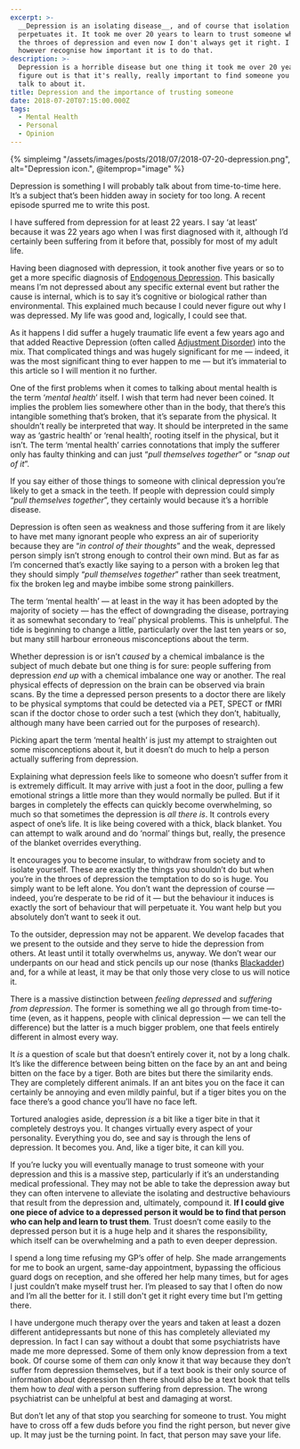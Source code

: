 ```yaml
---
excerpt: >-
  __Depression is an isolating disease__, and of course that isolation
  perpetuates it. It took me over 20 years to learn to trust someone when I'm in
  the throes of depression and even now I don't always get it right. I do
  however recognise how important it is to do that.
description: >-
  Depression is a horrible disease but one thing it took me over 20 years to
  figure out is that it's really, really important to find someone you trust to
  talk to about it.
title: Depression and the importance of trusting someone
date: 2018-07-20T07:15:00.000Z
tags:
  - Mental Health
  - Personal
  - Opinion
---
```

{% simpleimg "/assets/images/posts/2018/07/2018-07-20-depression.png", alt="Depression icon.", @itemprop="image" %}

Depression is something I will probably talk about from time-to-time here. It’s a subject that’s been hidden away in society for too long. A recent episode spurred me to write this post.

I have suffered from depression for at least 22 years. I say ‘at least’ because it was 22 years ago when I was first diagnosed with it, although I’d certainly been suffering from it before that, possibly for most of my adult life.

Having been diagnosed with depression, it took another five years or so to get a more specific diagnosis of [Endogenous Depression](https://en.wikipedia.org/wiki/Endogenous_depression). This basically means I’m not depressed about any specific external event but rather the cause is internal, which is to say it’s cognitive or biological rather than environmental. This explained much because I could never figure out why I was depressed. My life was good and, logically, I could see that.

As it happens I did suffer a hugely traumatic life event a few years ago and that added  Reactive Depression (often called [Adjustment Disorder](https://en.wikipedia.org/wiki/Adjustment_disorder)) into the mix. That complicated things and was hugely significant for me — indeed, it was the most significant thing to ever happen to me — but it’s immaterial to this article so I will mention it no further.

One of the first problems when it comes to talking about mental health is the term ‘_mental health_’ itself. I wish that term had never been coined. It implies the problem lies somewhere other than in the body, that there’s this intangible something that’s broken, that it’s separate from the physical. It shouldn’t really be interpreted that way. It should be interpreted in the same way as ‘gastric health’ or ‘renal health’, rooting itself in the physical, but it isn’t. The term ‘mental health’ carries connotations that imply the sufferer only has faulty thinking and can just “_pull themselves together_” or “_snap out of it_”.

If you say either of those things to someone with clinical depression you’re likely to get a smack in the teeth. If people with depression could simply “_pull themselves together_”, they certainly would because it’s a horrible disease.

Depression is often seen as weakness and those suffering from it are likely to have met many ignorant people who express an air of superiority because they are “_in control of their thoughts_” and the weak, depressed person simply isn’t strong enough to control their own mind. But as far as I’m concerned that’s exactly like saying to a person with a broken leg that they should simply “_pull themselves together_” rather than seek treatment, fix the broken leg and maybe imbibe some strong painkillers.

The term ‘mental health’ — at least in the way it has been adopted by the majority of society — has the effect of downgrading the disease, portraying it as somewhat secondary to ‘real’ physical problems. This is unhelpful. The tide is beginning to change a little, particularly over the last ten years or so, but many still harbour erroneous misconceptions about the term.

Whether depression is or isn’t _caused_ by a chemical imbalance is the subject of much debate but one thing is for sure: people suffering from depression _end up_ with a chemical imbalance one way or another. The real physical effects of depression on the brain can be observed via brain scans. By the time a depressed person presents to a doctor there are likely to be physical symptoms that could be detected via a PET, SPECT or fMRI scan if the doctor chose to order such a test (which they don’t, habitually, although many have been carried out for the purposes of research).

Picking apart the term ‘mental health’ is just my attempt to straighten out some misconceptions about it, but it doesn’t do much to help a person actually suffering from depression.

Explaining what depression feels like to someone who doesn’t suffer from it is extremely difficult. It may arrive with just a foot in the door, pulling a few emotional strings a little more than they would normally be pulled. But if it barges in completely the effects can quickly become overwhelming, so much so that sometimes the depression is _all there is_. It controls every aspect of one’s life. It is like being covered with a thick, black blanket. You can attempt to walk around and do ‘normal’ things but, really, the presence of the blanket overrides everything.

It encourages you to become insular, to withdraw from society and to isolate yourself. These are exactly the things you shouldn’t do but when you’re in the throes of depression the temptation to do so is huge. You simply want to be left alone. You don’t want the depression of course — indeed, you’re desperate to be rid of it — but the behaviour it induces is exactly the sort of behaviour that will perpetuate it. You want help but you absolutely don’t want to seek it out.

To the outsider, depression may not be apparent. We develop facades that we present to the outside and they serve to hide the depression from others. At least until it totally overwhelms us, anyway. We don’t wear our underpants on our head and stick pencils up our nose (thanks [Blackadder](https://www.youtube.com/watch?v=G2DCExerOsA)) and, for a while at least, it may be that only those very close to us will notice it.

There is a massive distinction between _feeling depressed_ and _suffering from depression_. The former is something we all go through from time-to-time (even, as it happens, people with clinical depression — we can tell the difference) but the latter is a much bigger problem, one that feels entirely different in almost every way.

It _is_ a question of scale but that doesn’t entirely cover it, not by a long chalk. It’s like the difference between being bitten on the face by an ant and being bitten on the face by a tiger. Both are bites but there the similarity ends. They are completely different animals. If an ant bites you on the face it can certainly be annoying and even mildly painful, but if a tiger bites you on the face there’s a good chance you’ll have no face left.

Tortured analogies aside, depression _is_ a bit like a tiger bite in that it completely destroys you. It changes virtually every aspect of your personality. Everything you do, see and say is through the lens of depression. It becomes you. And, like a tiger bite, it can kill you.

If you’re lucky you will eventually manage to trust someone with your depression and this is a massive step, particularly if it’s an understanding medical professional. They may not be able to take the depression away but they can often intervene to alleviate the isolating and destructive behaviours that result from the depression and, ultimately, compound it. **If I could give one piece of advice to a depressed person it would be to find that person who can help and learn to trust them**. Trust doesn’t come easily to the depressed person but it is a huge help and it shares the responsibility, which itself can be overwhelming and a path to even deeper depression.

I spend a long time refusing my GP’s offer of help. She made arrangements for me to book an urgent, same-day appointment, bypassing the officious guard dogs on reception, and she offered her help many times, but for ages I just couldn’t make myself trust her. I’m pleased to say that I often do now and I’m all the better for it. I still don't get it right every time but I'm getting there.

I have undergone much therapy over the years and taken at least a dozen different antidepressants but none of this has completely alleviated my depression. In fact I can say without a doubt that some psychiatrists have made me more depressed. Some of them only know depression from a text book. Of course some of them _can_ only know it that way because they don’t suffer from depression themselves, but if a text book is their only source of information about depression then there should also be a text book that tells them how to _deal_ with a person suffering from depression. The wrong psychiatrist can be unhelpful at best and damaging at worst.

But don’t let any of that stop you searching for someone to trust. You might have to cross off a few duds before you find the right person, but never give up. It may just be the turning point. In fact, that person may save your life.

